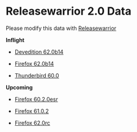 

Releasewarrior 2.0 Data
=======================

Please modify this data with [Releasewarrior](https://github.com/mozilla-releng/releasewarrior-2.0)

**Inflight**

* [Devedition 62.0b14](/inflight/devedition/devedition-devedition-62.0b14.md)

* [Firefox 62.0b14](/inflight/firefox/firefox-beta-62.0b14.md)

* [Thunderbird 60.0](/inflight/thunderbird/thunderbird-release-60.0.md)

**Upcoming**

* [Firefox 60.2.0esr](/upcoming/firefox/firefox-esr60-60.2.0esr.md)

* [Firefox 61.0.2](/upcoming/firefox/firefox-release-61.0.2.md)

* [Firefox 62.0rc](/upcoming/firefox/firefox-release-rc-62.0rc.md)

